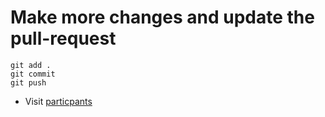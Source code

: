 # Make more changes and update the pull-request


```
git add .
git commit
git push
```

* Visit [particpants](https://github.com/collab-dev/participants)


